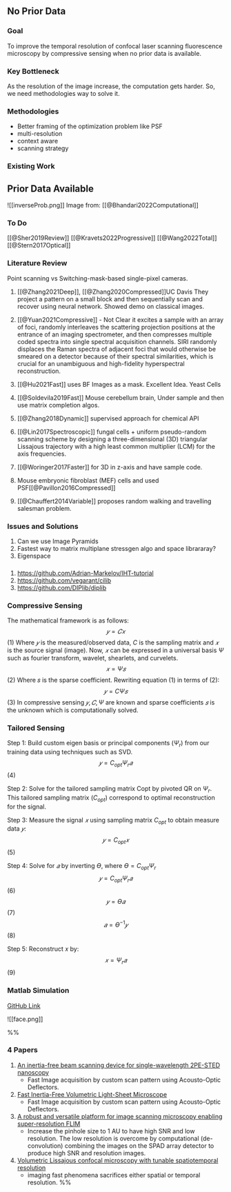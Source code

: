 ## No Prior Data

### Goal 
To improve the temporal resolution of confocal laser scanning fluorescence microscopy by compressive sensing when no prior data is available.

### Key Bottleneck
As the resolution of the image increase, the computation gets harder. So, we need methodologies way to solve it.

### Methodologies
- Better framing of the optimization problem like PSF
- multi-resolution
- context aware 
- scanning strategy

### Existing Work





## Prior Data Available

![[inverseProb.png]]
Image from: [[@Bhandari2022Computational]]



### To Do
[[@Sher2019Review]] 
[[@Kravets2022Progressive]]
[[@Wang2022Total]]
[[@Stern2017Optical]]

### Literature Review

Point scanning vs Switching-mask-based single-pixel cameras.

1. [[@Zhang2021Deep]], [[@Zhang2020Compressed]]UC Davis
They project a pattern on a small block and then sequentially scan and recover using neural network. Showed demo on classical images.

2. [[@Yuan2021Compressive]] - Not Clear
it excites a sample with an array of foci, randomly interleaves the scattering projection positions at the entrance of an imaging spectrometer, and then compresses multiple coded spectra into single spectral acquisition channels. SIRI randomly displaces the Raman spectra of adjacent foci that would otherwise be smeared on a detector because of their spectral similarities, which is crucial for an unambiguous and high-fidelity hyperspectral reconstruction.

3. [[@Hu2021Fast]] uses BF Images as a mask. Excellent Idea. Yeast Cells

4. [[@Soldevila2019Fast]] Mouse cerebellum brain, Under sample and then use matrix completion algos.

5.  [[@Zhang2018Dynamic]] supervised approach for chemical API

6. [[@Lin2017Spectroscopic]] fungal cells + uniform pseudo-random scanning scheme by designing a three-dimensional (3D) triangular Lissajous trajectory with a high least common multiplier (LCM) for the axis frequencies.

7. [[@Woringer2017Faster]]  for 3D in z-axis and have sample code.

8. Mouse embryonic fibroblast (MEF) cells and used PSF[[@Pavillon2016Compressed]]

9. [[@Chauffert2014Variable]] proposes random walking and travelling salesman problem.

### Issues and Solutions
1. Can we use Image Pyramids
2. Fastest way to matrix multiplane stressgen algo and space librararay?
3. Eigenspace

###
1. https://github.com/Adrian-Markelov/IHT-tutorial
2. https://github.com/vegarant/cilib
3. https://github.com/DIPlib/diplib

### Compressive Sensing
The mathematical framework is as follows:
$$𝑦=𝐶𝑥$$(1)
Where $𝑦$ is the measured/observed data, $C$ is the sampling matrix and $𝑥$ is the source signal (image).
Now, $𝑥$ can be expressed in a universal basis $Ψ$ such as fourier transform, wavelet, shearlets, and curvelets.
$$𝑥=Ψ 𝑠$$(2)
Where 𝑠 is the sparse coefficient. Rewriting equation (1) in terms of (2):
$$𝑦=C Ψ 𝑠$$(3)
In compressive sensing $𝑦,𝐶,Ψ$ are known and sparse coefficients $𝑠$ is the unknown which is computationally solved.

### Tailored Sensing
Step 1: Build custom eigen basis or principal components $(Ψ_r)$ from our training data using techniques such as SVD.
$$𝑦= C_{opt} Ψ_r 𝑎$$ (4)

Step 2: Solve for the tailored sampling matrix Copt by pivoted QR on $Ψ_r$. This tailored sampling matrix $(C_{opt})$ correspond to optimal reconstruction for the signal.

Step 3: Measure the signal $𝑥$ using sampling matrix $C_{opt}$ to obtain measure data $𝑦$:
$$𝑦= C_{opt} 𝑥 $$(5)

Step 4: Solve for $𝑎$ by inverting $Ѳ$, where $Ѳ= C_{opt} Ψ_r$
$$𝑦= C_{opt} Ψ_r 𝑎$$ (6)
$$𝑦=Ѳ 𝑎$$ (7)
$$𝑎= Ѳ^{-1}𝑦 $$(8)

Step 5: Reconstruct 𝑥 by:
$$𝑥= Ψ_{r}𝑎$$(9)

### Matlab Simulation

[GitHub Link](https://github.com/ajaygunalan/TailoredSensing)

![[face.png]]








































%%

### 4 Papers

1.  [An inertia-free beam scanning device for single-wavelength 2PE-STED nanoscopy](https://iopscience.iop.org/article/10.1088/1361-6463/ab8852)
	- Fast Image acquisition by custom scan pattern using Acousto-Optic Deflectors.
2. [Fast Inertia-Free Volumetric Light-Sheet Microscope](https://pubs.acs.org/doi/full/10.1021/acsphotonics.7b00382)
	- Fast Image acquisition by custom scan pattern using Acousto-Optic Deflectors.
3. [A robust and versatile platform for image scanning microscopy enabling super-resolution FLIM](https://www.nature.com/articles/s41592-018-0291-9)
	- Increase the pinhole size to 1 AU to have high SNR and low resolution. The low resolution is overcome by computational (de-convolution) combining the images on the SPAD array detector to produce high SNR and resolution images. 
4. [Volumetric Lissajous confocal microscopy with tunable spatiotemporal resolution](https://opg.optica.org/boe/fulltext.cfm?uri=boe-11-11-6293&id=441078)
	- imaging fast phenomena sacrifices either spatial or temporal resolution. 
%%


